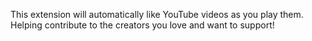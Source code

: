 This extension will automatically like YouTube videos as you play them. Helping contribute to the creators you love and want to support!